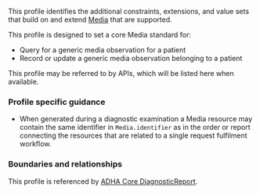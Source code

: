 This profile identifies the additional constraints, extensions, and value sets that build on and extend [Media](http://hl7.org/fhir/R4/media.html) that are supported. 

This profile is designed to set a core Media standard for:
* Query for a generic media observation for a patient
* Record or update a generic media observation belonging to a patient

This profile may be referred to by APIs, which will be listed here when available.


### Profile specific guidance
- When generated during a diagnostic examination a Media resource may contain the same identifier in `Media.identifier` as in the order or report connecting the resources that are related to a single request fulfilment workflow.



### Boundaries and relationships
This profile is referenced by 
[ADHA Core DiagnosticReport](StructureDefinition-dh-diagnosticreport-core-1.html). 
